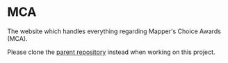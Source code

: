 # MCA
The website which handles everything regarding Mapper's Choice Awards (MCA).

Please clone the [parent repository](https://github.com/VINXIS/Corsace) instead when working on this project.
